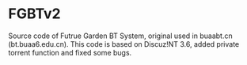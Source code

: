 # FGBTv2

Source code of Futrue Garden BT System, original used in buaabt.cn (bt.buaa6.edu.cn).
This code is based on Discuz!NT 3.6, added private torrent function and fixed some bugs.
